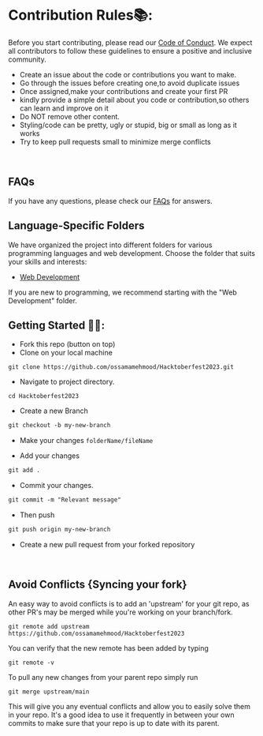 # Contribution Rules📚:

Before you start contributing, please read our [Code of Conduct](codeofconduct.md). We expect all contributors to follow these guidelines to ensure a positive and inclusive community.


- Create an issue about the code or contributions you want to make.
- Go through the issues before creating one,to avoid duplicate issues
- Once assigned,make your contributions and create your first PR
- kindly provide a simple detail about you code or contribution,so others can learn and improve on it
- Do NOT remove other content.
- Styling/code can be pretty, ugly or stupid, big or small as long as it works
- Try to keep pull requests small to minimize merge conflicts

<br>

## FAQs
If you have any questions, please check our [FAQs](faqs.md) for answers.



## Language-Specific Folders

We have organized the project into different folders for various programming languages and web development. Choose the folder that suits your skills and interests:

- [Web Development](Web-Development/)

If you are new to programming, we recommend starting with the "Web Development" folder.

## Getting Started 🤩🤗:

- Fork this repo (button on top)
- Clone on your local machine

```terminal
git clone https://github.com/ossamamehmood/Hacktoberfest2023.git
```
- Navigate to project directory.
```terminal
cd Hacktoberfest2023
```

- Create a new Branch

```markdown
git checkout -b my-new-branch
```
- Make your changes `folderName/fileName`

- Add your changes
```markdown
git add .
```
- Commit your changes.

```markdown
git commit -m "Relevant message"
```
- Then push 
```markdown
git push origin my-new-branch
```


- Create a new pull request from your forked repository

<br>

## Avoid Conflicts {Syncing your fork}

An easy way to avoid conflicts is to add an 'upstream' for your git repo, as other PR's may be merged while you're working on your branch/fork.   

```terminal
git remote add upstream https://github.com/ossamamehmood/Hacktoberfest2023
```

You can verify that the new remote has been added by typing
```terminal
git remote -v
```

To pull any new changes from your parent repo simply run
```terminal
git merge upstream/main
```

This will give you any eventual conflicts and allow you to easily solve them in your repo. It's a good idea to use it frequently in between your own commits to make sure that your repo is up to date with its parent.
